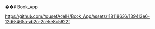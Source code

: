 ��#   B o o k _ A p p 
 
 

https://github.com/YousefAdelH/Book_App/assets/118118636/139413e6-12d6-465a-ab2c-2ce5e8c5922f

